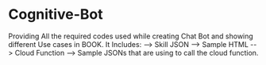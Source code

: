 # Cognitive-Bot
Providing All the required codes used while creating Chat Bot and showing different Use cases in BOOK.
It Includes:
--> Skill JSON
--> Sample HTML
--> Cloud Function
--> Sample JSONs that are using to call the cloud function.
